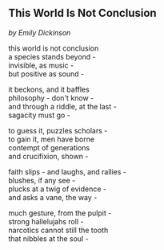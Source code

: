 <div id="wikitext">

<div class="round lrindent quote">

This World Is Not Conclusion
----------------------------

*by Emily Dickinson*

this world is not conclusion\
a species stands beyond -\
invisible, as music -\
but positive as sound -

it beckons, and it baffles\
philosophy - don't know -\
and through a riddle, at the last -\
sagacity must go -

to guess it, puzzles scholars -\
to gain it, men have borne\
contempt of generations\
and crucifixion, shown -

faith slips - and laughs, and rallies -\
blushes, if any see -\
plucks at a twig of evidence -\
and asks a vane, the way -

much gesture, from the pulpit -\
strong hallelujahs roll -\
narcotics cannot still the tooth\
that nibbles at the soul -

<div class="vspace">

</div>

</div>

<div class="vspace">

</div>

<div style="display: none;">

Summary:"This World Is Not Conclusion" by Emily Dickinson. Public
domain. Parent:Poems(.<span
class="wikiword">[HomePage](http://wiki.tamouse.org?n=Poems.HomePage?action=print)</span>)
<span
class="wikiword">[IncludeMe](http://wiki.tamouse.org?n=Poems.IncludeMe?action=edit)[?](http://wiki.tamouse.org?n=Poems.IncludeMe?action=edit)</span>:[Poems.HomePage](http://wiki.tamouse.org?n=Poems.HomePage?action=print)
Categories:[Uncategorized](http://wiki.tamouse.org?n=Category.Uncategorized)

</div>

</div>

